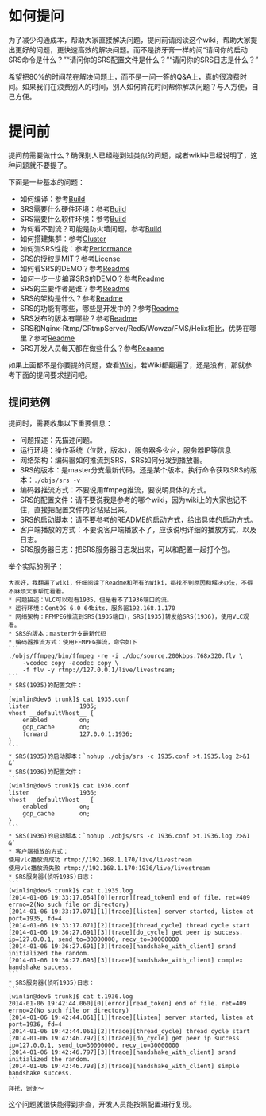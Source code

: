 # 如何提问

为了减少沟通成本，帮助大家直接解决问题，提问前请阅读这个wiki，帮助大家提出更好的问题，更快速高效的解决问题。而不是挤牙膏一样的问“请问你的启动SRS命令是什么？”“请问你的SRS配置文件是什么？”“请问你的SRS日志是什么？”

希望把80%的时间花在解决问题上，而不是一问一答的Q&A上，真的很浪费时间。如果我们在浪费别人的时间，别人如何肯花时间帮你解决问题？与人方便，自己方便。

# 提问前

提问前需要做什么？确保别人已经碰到过类似的问题，或者wiki中已经说明了，这种问题就不要提了。

下面是一些基本的问题：

* 如何编译：参考[Build](https://github.com/winlinvip/simple-rtmp-server/wiki/Build)
* SRS需要什么硬件环境：参考[Build](https://github.com/winlinvip/simple-rtmp-server/wiki/Build)
* SRS需要什么软件环境：参考[Build](https://github.com/winlinvip/simple-rtmp-server/wiki/Build)
* 为何看不到流？可能是防火墙问题，参考[Build](https://github.com/winlinvip/simple-rtmp-server/wiki/Build)
* 如何搭建集群：参考[Cluster](https://github.com/winlinvip/simple-rtmp-server/wiki/Cluster)
* 如何测SRS性能：参考[Performance](https://github.com/winlinvip/simple-rtmp-server/wiki/Performance)
* SRS的授权是MIT？参考[License](https://github.com/winlinvip/simple-rtmp-server/blob/master/LICENSE)
* 如何看SRS的DEMO？参考[Readme](https://github.com/winlinvip/simple-rtmp-server#usagesimple)
* 如何一步一步编译SRS的DEMO？参考[Readme](https://github.com/winlinvip/simple-rtmp-server#usagedetail)
* SRS的主要作者是谁？参考[Readme](https://github.com/winlinvip/simple-rtmp-server#authors)
* SRS的架构是什么？参考[Readme](https://github.com/winlinvip/simple-rtmp-server#architecture)
* SRS的功能有哪些，哪些是开发中的？参考[Readme](https://github.com/winlinvip/simple-rtmp-server#summary)
* SRS发布的版本有哪些？参考[Readme](https://github.com/winlinvip/simple-rtmp-server#releases)
* SRS和Nginx-Rtmp/CRtmpServer/Red5/Wowza/FMS/Helix相比，优势在哪里？参考[Readme](https://github.com/winlinvip/simple-rtmp-server#compare)
* SRS开发人员每天都在做些什么？参考[Reaame](https://github.com/winlinvip/simple-rtmp-server#history)

如果上面都不是你要提的问题，查看[Wiki](https://github.com/winlinvip/simple-rtmp-server/wiki)，若Wiki都翻遍了，还是没有，那就参考下面的提问要求提问吧。

## 提问范例

提问时，需要收集以下重要信息：
* 问题描述：先描述问题。
* 运行环境：操作系统（位数，版本），服务器多少台，服务器IP等信息
* 网络架构：编码器如何推流到SRS，SRS如何分发到播放器。
* SRS的版本：是master分支最新代码，还是某个版本。执行命令获取SRS的版本：`./objs/srs -v`
* 编码器推流方式：不要说用ffmpeg推流，要说明具体的方式。
* SRS的配置文件：请不要说我是参考的哪个wiki，因为wiki上的大家也记不住，直接把配置文件内容粘贴出来。
* SRS的启动脚本：请不要参考的README的启动方式，给出具体的启动方式。
* 客户端播放的方式：不要说客户端播放不了，应该说明详细的播放方式，以及日志。
* SRS服务器日志：把SRS服务器日志发出来，可以和配置一起打个包。

举个实际的例子：

    大家好，我翻遍了wiki，仔细阅读了Readme和所有的Wiki，都找不到原因和解决办法，不得不麻烦大家帮忙看看。
    * 问题描述：VLC可以观看1935，但是看不了1936端口的流。
    * 运行环境：CentOS 6.0 64bits，服务器192.168.1.170
    * 网络架构：FFMPEG推流到SRS(1935端口），SRS(1935)转发给SRS(1936)，使用VLC观看。
    * SRS的版本：master分支最新代码
    * 编码器推流方式：使用FFMPEG推流，命令如下
    ```
    ./objs/ffmpeg/bin/ffmpeg -re -i ./doc/source.200kbps.768x320.flv \
        -vcodec copy -acodec copy \
        -f flv -y rtmp://127.0.0.1/live/livestream;
    ```
    * SRS(1935)的配置文件：
    ```
    [winlin@dev6 trunk]$ cat 1935.conf 
    listen              1935;
    vhost __defaultVhost__ {
        enabled         on;
        gop_cache       on;
        forward         127.0.0.1:1936;
    }
    ```
    * SRS(1935)的启动脚本：`nohup ./objs/srs -c 1935.conf >t.1935.log 2>&1 &`
    * SRS(1936)的配置文件：
    ```
    [winlin@dev6 trunk]$ cat 1936.conf 
    listen              1936;
    vhost __defaultVhost__ {
        enabled         on;
        gop_cache       on;
    }
    ```
    * SRS(1936)的启动脚本：`nohup ./objs/srs -c 1936.conf >t.1936.log 2>&1 &`
    * 客户端播放的方式：
    使用vlc播放流成功 rtmp://192.168.1.170/live/livestream
    使用vlc播放流失败 rtmp://192.168.1.170:1936/live/livestream
    * SRS服务器(侦听1935)日志：
    ```
    [winlin@dev6 trunk]$ cat t.1935.log
    [2014-01-06 19:33:17.054][0][error][read_token] end of file. ret=409 errno=2(No such file or directory)
    [2014-01-06 19:33:17.071][1][trace][listen] server started, listen at port=1935, fd=4
    [2014-01-06 19:33:17.071][2][trace][thread_cycle] thread cycle start
    [2014-01-06 19:36:27.691][3][trace][do_cycle] get peer ip success. ip=127.0.0.1, send_to=30000000, recv_to=30000000
    [2014-01-06 19:36:27.691][3][trace][handshake_with_client] srand initialized the random.
    [2014-01-06 19:36:27.693][3][trace][handshake_with_client] complex handshake success.
    ```
    * SRS服务器(侦听1935)日志：
    ```
    [winlin@dev6 trunk]$ cat t.1936.log
    2014-01-06 19:42:44.060][0][error][read_token] end of file. ret=409 errno=2(No such file or directory)
    [2014-01-06 19:42:44.061][1][trace][listen] server started, listen at port=1936, fd=4
    [2014-01-06 19:42:44.061][2][trace][thread_cycle] thread cycle start
    [2014-01-06 19:42:46.797][3][trace][do_cycle] get peer ip success. ip=127.0.0.1, send_to=30000000, recv_to=30000000
    [2014-01-06 19:42:46.797][3][trace][handshake_with_client] srand initialized the random.
    [2014-01-06 19:42:46.798][3][trace][handshake_with_client] simple handshake success.
    ```
    拜托，谢谢～

这个问题就很快能得到排查，开发人员能按照配置进行复现。